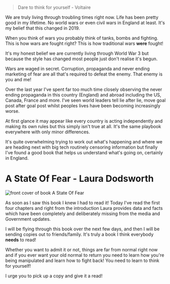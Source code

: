 > Dare to think for yourself - Voltaire

We are truly living through troubling times right now. Life has been pretty good in my lifetime.
No world wars or even civil wars in England at least. It's my belief that this changed in 2019.

When you think of wars you probably think of tanks, bombs and fighting. This is how wars are
fought right? This is how traditional wars **were** fought!

It's my honest belief we are currently living through World War 3 but because the style has
changed most people just don't realise it's begun.

Wars are waged in secret. Corruption, propaganda and never ending marketing of fear are all
that's required to defeat the enemy. That enemy is you and me!

Over the last year I've spent far too much time closely observing the never ending propaganda in
this country (England) and abroad including the US, Canada, France and more. I've seen world
leaders tell lie after lie, move goal post after goal post whilst peoples lives have been
becoming increasingly worse.

At first glance it may appear like every country is acting independently and making its own rules
but this simply isn't true at all. It's the same playbook everywhere with only minor
differences.

It's quite overwhelming trying to work out what's happening and where we are heading next with
big tech routinely censoring information but finally I've found a good book that helps us
understand what's going on, certainly in England.

# A State Of Fear - Laura Dodsworth

![front cover of book A State Of Fear](https://images.squarespace-cdn.com/content/v1/5bae19878155122241cabd0b/1616511915987-J1JGDPRRA6EJ01GY8U3R/ke17ZwdGBToddI8pDm48kNQa-yP5tU6UpWN-P-Q7dtJ7gQa3H78H3Y0txjaiv_0fDoOvxcdMmMKkDsyUqMSsMWxHk725yiiHCCLfrh8O1z5QHyNOqBUUEtDDsRWrJLTmK-rtDVyS8lrwwDyo1SUQ5r0bHfK6lxahlhcDVEA_2l0xemIWRhl9A0JHzq0-bDiS/9781780667201.jpg?format=250w)

As soon as I saw this book I knew I had to read it! Today I've read the first four chapters and
right from the introduction Laura provides data and facts which have been completely and
deliberately missing from the media and Government updates.

I will be flying through this book over the next few days, and then I will be sending copies out
to friends/family. It's truly a book I think everybody **needs** to read!

Whether you want to admit it or not, things are far from normal right now and if you ever want
your old normal to return you need to learn how you're being manipulated and learn how to fight
back! You need to learn to think for yourself!

I urge you to pick up a copy and give it a read!